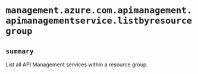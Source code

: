 # `management.azure.com.apimanagement.apimanagementservice.listbyresourcegroup`

## `summary`
List all API Management services within a resource group.


